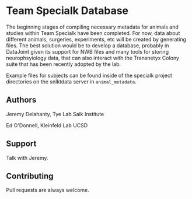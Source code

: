 # Team Specialk Database

The beginning stages of compiling necessary metadata for animals and studies within Team Specialk have been completed. For now, data about different animals, surgeries, experiments, etc will be created by generating files. The best solution would be to develop a database, probably in DataJoint given its support for NWB files and many tools for storing neurophsyiology data, that can also interact with the Transnetyx Colony suite that has been recently adopted by the lab.

Example files for subjects can be found inside of the specialk project directories on the snlktdata server in `animal_metadata`.

## Authors

Jeremy Delahanty, Tye Lab Salk Institute

Ed O'Donnell, Kleinfeld Lab UCSD

## Support

Talk with Jeremy.

## Contributing

Pull requests are always welcome.
